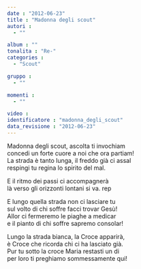 ```yaml
---
date : "2012-06-23"
title : "Madonna degli scout"
autori : 
  - ""

album : ""
tonalita : "Re-"
categories : 
  - "Scout"

gruppo : 
  - ""

momenti : 
  - ""

video : 
identificatore : "madonna_degli_scout"
data_revisione : "2012-06-23"
---
```

   
  
Madonna degli scout, ascolta ti invochiam   
concedi un forte cuore a noi che ora partiam!   
La strada è tanto lunga, il freddo già ci assal   
respingi tu regina lo spirito del mal.   
  
  
E il ritmo dei passi ci accompagnerà   
là verso gli orizzonti lontani si va. rep  
  
  
  
E lungo quella strada non ci lasciare tu   
sul volto di chi soffre facci trovar Gesù!   
Allor ci fermeremo le piaghe a medicar   
e il pianto di chi soffre sapremo consolar!   
  
  
  
Lungo la strada bianca, la Croce apparirà,   
è Croce che ricorda chi ci ha lasciato già.   
Pur tu sotto la croce Maria restasti un di   
per loro ti preghiamo sommessamente qui!  
  
  
  
